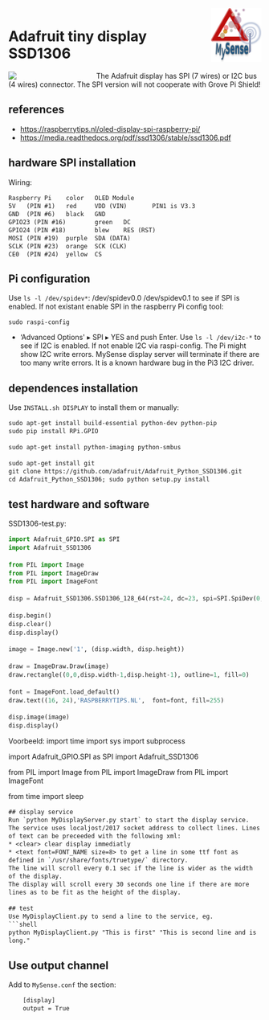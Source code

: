 <img src="images/MySense-logo.png" align=right width=100>

# Adafruit tiny display SSD1306
The Adafruit display
<img src="images/SDS1306.png" align=left width=175>
has SPI (7 wires) or I2C bus (4 wires) connector.
The SPI version will not cooperate with Grove Pi Shield!

## references
* https://raspberrytips.nl/oled-display-spi-raspberry-pi/
* https://media.readthedocs.org/pdf/ssd1306/stable/ssd1306.pdf


## hardware SPI installation
Wiring:
```
Raspberry Pi    color   OLED Module
5V   (PIN #1)   red     VDD (VIN)       PIN1 is V3.3
GND  (PIN #6)   black   GND
GPIO23 (PIN #16)        green   DC
GPIO24 (PIN #18)        blew    RES (RST)
MOSI (PIN #19)  purple  SDA (DATA)
SCLK (PIN #23)  orange  SCK (CLK)
CE0  (PIN #24)  yellow  CS
```
## Pi configuration
Use `ls -l /dev/spidev*`: /dev/spidev0.0  /dev/spidev0.1 to see if SPI is enabled.
If not existant enable SPI in the raspberry Pi config tool:
```shell
sudo raspi-config
```
* ‘Advanced Options' ▸ SPI ▸ YES and push Enter. 
Use `ls -l /dev/i2c-*` to see if I2C is enabled.
If not enable I2C via raspi-config.
The Pi might show I2C write errors. MySense display server will terminate if there are too many write errors. It is a known hardware bug in the Pi3 I2C driver.

## dependences installation
Use `INSTALL.sh DISPLAY` to install them or manually:
```shell
sudo apt-get install build-essential python-dev python-pip
sudo pip install RPi.GPIO

sudo apt-get install python-imaging python-smbus

sudo apt-get install git
git clone https://github.com/adafruit/Adafruit_Python_SSD1306.git
cd Adafruit_Python_SSD1306; sudo python setup.py install
```

## test hardware and software
SSD1306-test.py:
```python
import Adafruit_GPIO.SPI as SPI
import Adafruit_SSD1306

from PIL import Image
from PIL import ImageDraw
from PIL import ImageFont

disp = Adafruit_SSD1306.SSD1306_128_64(rst=24, dc=23, spi=SPI.SpiDev(0, 0, max_speed_hz=8000000))

disp.begin()
disp.clear()
disp.display()

image = Image.new('1', (disp.width, disp.height))

draw = ImageDraw.Draw(image)
draw.rectangle((0,0,disp.width-1,disp.height-1), outline=1, fill=0)

font = ImageFont.load_default()
draw.text((16, 24),'RASPBERRYTIPS.NL',  font=font, fill=255)

disp.image(image)
disp.display()
```

Voorbeeld:
import time
import sys
import subprocess

import Adafruit_GPIO.SPI as SPI
import Adafruit_SSD1306

from PIL import Image
from PIL import ImageDraw
from PIL import ImageFont

from time import sleep
```
## display service
Run `python MyDisplayServer.py start` to start the display service. The service uses localjost/2017 socket address to collect lines. Lines of text can be preceeded with the following xml:
* <clear> clear display immediatly
* <text font=FONT_NAME size=8> to get a line in some ttf font as defined in `/usr/share/fonts/truetype/` directory.
The line will scroll every 0.1 sec if the line is wider as the width of the display.
The display will scroll every 30 seconds one line if there are more lines as to be fit as the height of the display.

## test
Use MyDisplayClient.py to send a line to the service, eg.
```shell
python MyDisplayClient.py "This is first" "This is second line and is long."
```

## Use output channel
Add to `MySense.conf` the section:
```
    [display]
    output = True
```

